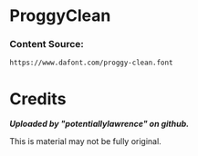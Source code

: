 # ProggyClean
### Content Source: 
```
https://www.dafont.com/proggy-clean.font
```

# Credits
___Uploaded by "potentiallylawrence" on github.___

This is material may not be fully original. 
